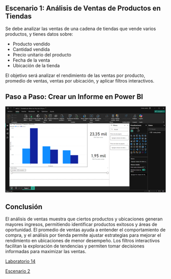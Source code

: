 ## Escenario 1: Análisis de Ventas de Productos en Tiendas

Se debe analizar las ventas de una cadena de tiendas que vende varios productos, y tienes datos
sobre:

- Producto vendido
- Cantidad vendida
- Precio unitario del producto
- Fecha de la venta
- Ubicación de la tienda

El objetivo será analizar el rendimiento de las ventas por producto, promedio de ventas, ventas por ubicación, y aplicar filtros interactivos.

## Paso a Paso: Crear un Informe en Power BI

![Captura de pantalla del escenario 1 en Power BI](lab14_1.png)

## Conclusión

El análisis de ventas muestra que ciertos productos y ubicaciones generan mayores ingresos, permitiendo identificar productos exitosos y áreas de oportunidad. El promedio de ventas ayuda a entender el comportamiento de compra, y el análisis por tienda permite ajustar estrategias para mejorar el rendimiento en ubicaciones de menor desempeño. Los filtros interactivos facilitan la exploración de tendencias y permiten tomar decisiones informadas para maximizar las ventas.

[Laboratorio 14](../../lab14)

[Escenario 2](../lab14_2)
